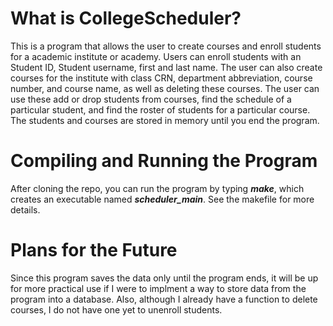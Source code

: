 # What is CollegeScheduler?
This is a program that allows the user to create courses and enroll students for a academic institute or academy. Users can enroll students with an Student ID, Student username, first and last name. The user can also create courses for the institute with class CRN, department abbreviation, course number, and course name, as well as deleting these courses. The user can use these add or drop students from courses, find the schedule of a particular student, and find the roster of students for a particular course. The students and courses are stored in memory until you end the program. 

# Compiling and Running the Program
After cloning the repo, you can run the program by typing ***make***, which creates an executable named ***scheduler_main***. See the makefile for more details.

# Plans for the Future
Since this program saves the data only until the program ends, it will be up for more practical use if I were to implment a way to store data from the program into a database. Also, although I already have a function to delete courses, I do not have one yet to unenroll students. 
